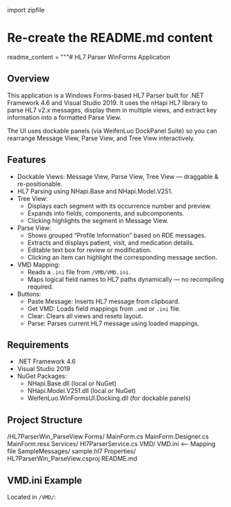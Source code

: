 import zipfile

# Re-create the README.md content
readme_content = """# HL7 Parser WinForms Application

## Overview
This application is a Windows Forms-based HL7 Parser built for .NET Framework 4.6 and Visual Studio 2019.
It uses the nHapi HL7 library to parse HL7 v2.x messages, display them in multiple views, and extract key information into a formatted Parse View.

The UI uses dockable panels (via WeifenLuo DockPanel Suite) so you can rearrange Message View, Parse View, and Tree View interactively.

## Features
- Dockable Views: Message View, Parse View, Tree View — draggable & re-positionable.
- HL7 Parsing using NHapi.Base and NHapi.Model.V251.
- Tree View:
  - Displays each segment with its occurrence number and preview.
  - Expands into fields, components, and subcomponents.
  - Clicking highlights the segment in Message View.
- Parse View:
  - Shows grouped “Profile Information” based on RDE messages.
  - Extracts and displays patient, visit, and medication details.
  - Editable text box for review or modification.
  - Clicking an item can highlight the corresponding message section.
- VMD Mapping:
  - Reads a `.ini` file from `/VMD/VMD.ini`.
  - Maps logical field names to HL7 paths dynamically — no recompiling required.
- Buttons:
  - Paste Message: Inserts HL7 message from clipboard.
  - Get VMD: Loads field mappings from `.vmd` or `.ini` file.
  - Clear: Clears all views and resets layout.
  - Parse: Parses current HL7 message using loaded mappings.

## Requirements
- .NET Framework 4.6
- Visual Studio 2019
- NuGet Packages:
  - NHapi.Base.dll (local or NuGet)
  - NHapi.Model.V251.dll (local or NuGet)
  - WeifenLuo.WinFormsUI.Docking.dll (for dockable panels)

## Project Structure
/HL7ParserWin_ParseView
    Forms/
        MainForm.cs
        MainForm.Designer.cs
        MainForm.resx
    Services/
        Hl7ParserService.cs
    VMD/
        VMD.ini         <-- Mapping file
    SampleMessages/
        sample.hl7
    Properties/
    HL7ParserWin_ParseView.csproj
    README.md

## VMD.ini Example
Located in `/VMD/`:

